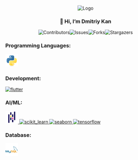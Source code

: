 <!--Header-->
<br/>
<p align="center">
    <img src="https://media3.giphy.com/media/v1.Y2lkPTc5MGI3NjExNzEwYTEzNTA3YTU5NzY2NjA2NzFlZmJmYTQ3ODM2YjNjZTNmOGZkOCZjdD1z/juua9i2c2fA0AIp2iq/giphy.gif" alt="Logo" width="500" height="300">
  
<h3 align="center">👋 Hi, I’m Dmitriy Kan</h3>

<!--Badges-->
<div style="display: flex; justify-content: center;">
  <img src="https://img.shields.io/github/contributors/dmkn96/dmkn96?color=dark-green" alt="Contributors">
  <img src="https://img.shields.io/github/issues/dmkn96/dmkn96" alt="Issues">
  <img src="https://img.shields.io/github/forks/dmkn96/dmkn96?style=social" alt="Forks">
  <img src="https://img.shields.io/github/stars/dmkn96/dmkn96?style=social" alt="Stargazers">
</div>

<h3 align="left">Programming Languages:</h3>
<p align="left">
    <a href="https://www.python.org" target="_blank" rel="noreferrer"> 
        <img src="https://raw.githubusercontent.com/devicons/devicon/master/icons/python/python-original.svg" alt="python" width="40" height="40"/>
    </a> 
</p>

<h3 align="left">Development:</h3>
<p align="left">
    <a href="https://flutter.dev" target="_blank" rel="noreferrer"> 
        <img src="https://www.vectorlogo.zone/logos/flutterio/flutterio-icon.svg" alt="flutter" width="40" height="40"/> 
    </a> 
</p>

<h3 align="left">AI/ML:</h3>
<p align="left">
    <a href="https://pandas.pydata.org/" target="_blank" rel="noreferrer"> 
        <img src="https://raw.githubusercontent.com/devicons/devicon/2ae2a900d2f041da66e950e4d48052658d850630/icons/pandas/pandas-original.svg" alt="pandas" width="40" height="40"/>
    </a> 
    <a href="https://scikit-learn.org/" target="_blank" rel="noreferrer"> 
        <img src="https://upload.wikimedia.org/wikipedia/commons/0/05/Scikit_learn_logo_small.svg" alt="scikit_learn" width="40" height="40"/> 
    </a> 
    <a href="https://seaborn.pydata.org/" target="_blank" rel="noreferrer"> 
        <img src="https://seaborn.pydata.org/_images/logo-mark-lightbg.svg" alt="seaborn" width="40" height="40"/> 
    </a> 
    <a href="https://www.tensorflow.org" target="_blank" rel="noreferrer"> 
        <img src="https://www.vectorlogo.zone/logos/tensorflow/tensorflow-icon.svg" alt="tensorflow" width="40" height="40"/> 
    </a> 
</p>

<h3 align="left">Database:</h3>
<p align="left">
    <a href="https://www.mysql.com/" target="_blank" rel="noreferrer"> 
        <img src="https://raw.githubusercontent.com/devicons/devicon/master/icons/mysql/mysql-original-wordmark.svg" alt="mysql" width="40" height="40"/>
    </a> 
</p>
